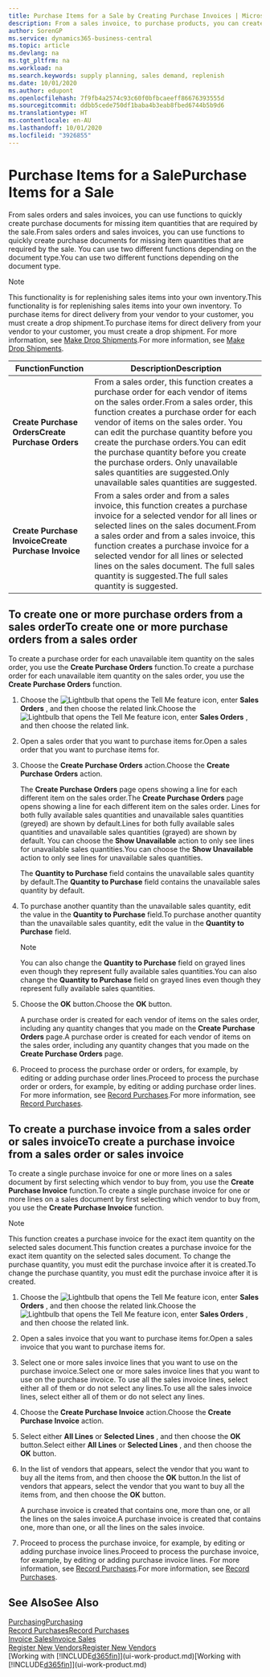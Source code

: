```yaml
---
title: Purchase Items for a Sale by Creating Purchase Invoices | Microsoft Docs
description: From a sales invoice, to purchase products, you can create a purchase invoice for a vendor or supplier.
author: SorenGP
ms.service: dynamics365-business-central
ms.topic: article
ms.devlang: na
ms.tgt_pltfrm: na
ms.workload: na
ms.search.keywords: supply planning, sales demand, replenish
ms.date: 10/01/2020
ms.author: edupont
ms.openlocfilehash: 7f9fb4a2574c93c60f0bfbcaeeff86676393555d
ms.sourcegitcommit: ddbb5cede750df1baba4b3eab8fbed6744b5b9d6
ms.translationtype: HT
ms.contentlocale: en-AU
ms.lasthandoff: 10/01/2020
ms.locfileid: "3926855"
---
```

# <a name="purchase-items-for-a-sale"></a><span data-ttu-id="b4df3-103">Purchase Items for a Sale</span><span class="sxs-lookup"><span data-stu-id="b4df3-103">Purchase Items for a Sale</span></span>
<span data-ttu-id="b4df3-104">From sales orders and sales invoices, you can use functions to quickly create purchase documents for missing item quantities that are required by the sale.</span><span class="sxs-lookup"><span data-stu-id="b4df3-104">From sales orders and sales invoices, you can use functions to quickly create purchase documents for missing item quantities that are required by the sale.</span></span> <span data-ttu-id="b4df3-105">You can use two different functions depending on the document type.</span><span class="sxs-lookup"><span data-stu-id="b4df3-105">You can use two different functions depending on the document type.</span></span>

> [!Note]
> <span data-ttu-id="b4df3-106">This functionality is for replenishing sales items into your own inventory.</span><span class="sxs-lookup"><span data-stu-id="b4df3-106">This functionality is for replenishing sales items into your own inventory.</span></span> <span data-ttu-id="b4df3-107">To purchase items for direct delivery from your vendor to your customer, you must create a drop shipment.</span><span class="sxs-lookup"><span data-stu-id="b4df3-107">To purchase items for direct delivery from your vendor to your customer, you must create a drop shipment.</span></span> <span data-ttu-id="b4df3-108">For more information, see [Make Drop Shipments](sales-how-drop-shipment.md).</span><span class="sxs-lookup"><span data-stu-id="b4df3-108">For more information, see [Make Drop Shipments](sales-how-drop-shipment.md).</span></span>   

|<span data-ttu-id="b4df3-109">Function</span><span class="sxs-lookup"><span data-stu-id="b4df3-109">Function</span></span>|<span data-ttu-id="b4df3-110">Description</span><span class="sxs-lookup"><span data-stu-id="b4df3-110">Description</span></span>|
|--------|-----------|
|<span data-ttu-id="b4df3-111">**Create Purchase Orders**</span><span class="sxs-lookup"><span data-stu-id="b4df3-111">**Create Purchase Orders**</span></span>|<span data-ttu-id="b4df3-112">From a sales order, this function creates a purchase order for each vendor of items on the sales order.</span><span class="sxs-lookup"><span data-stu-id="b4df3-112">From a sales order, this function creates a purchase order for each vendor of items on the sales order.</span></span> <span data-ttu-id="b4df3-113">You can edit the purchase quantity before you create the purchase orders.</span><span class="sxs-lookup"><span data-stu-id="b4df3-113">You can edit the purchase quantity before you create the purchase orders.</span></span> <span data-ttu-id="b4df3-114">Only unavailable sales quantities are suggested.</span><span class="sxs-lookup"><span data-stu-id="b4df3-114">Only unavailable sales quantities are suggested.</span></span>
|<span data-ttu-id="b4df3-115">**Create Purchase Invoice**</span><span class="sxs-lookup"><span data-stu-id="b4df3-115">**Create Purchase Invoice**</span></span>|<span data-ttu-id="b4df3-116">From a sales order and from a sales invoice, this function creates a purchase invoice for a selected vendor for all lines or selected lines on the sales document.</span><span class="sxs-lookup"><span data-stu-id="b4df3-116">From a sales order and from a sales invoice, this function creates a purchase invoice for a selected vendor for all lines or selected lines on the sales document.</span></span> <span data-ttu-id="b4df3-117">The full sales quantity is suggested.</span><span class="sxs-lookup"><span data-stu-id="b4df3-117">The full sales quantity is suggested.</span></span>|

## <a name="to-create-one-or-more-purchase-orders-from-a-sales-order"></a><span data-ttu-id="b4df3-118">To create one or more purchase orders from a sales order</span><span class="sxs-lookup"><span data-stu-id="b4df3-118">To create one or more purchase orders from a sales order</span></span>
<span data-ttu-id="b4df3-119">To create a purchase order for each unavailable item quantity on the sales order, you use the **Create Purchase Orders** function.</span><span class="sxs-lookup"><span data-stu-id="b4df3-119">To create a purchase order for each unavailable item quantity on the sales order, you use the **Create Purchase Orders** function.</span></span>

1. <span data-ttu-id="b4df3-120">Choose the ![Lightbulb that opens the Tell Me feature](media/ui-search/search_small.png "Tell me what you want to do") icon, enter **Sales Orders** , and then choose the related link.</span><span class="sxs-lookup"><span data-stu-id="b4df3-120">Choose the ![Lightbulb that opens the Tell Me feature](media/ui-search/search_small.png "Tell me what you want to do") icon, enter **Sales Orders** , and then choose the related link.</span></span>
2. <span data-ttu-id="b4df3-121">Open a sales order that you want to purchase items for.</span><span class="sxs-lookup"><span data-stu-id="b4df3-121">Open a sales order that you want to purchase items for.</span></span>
3. <span data-ttu-id="b4df3-122">Choose the **Create Purchase Orders** action.</span><span class="sxs-lookup"><span data-stu-id="b4df3-122">Choose the **Create Purchase Orders** action.</span></span>

    <span data-ttu-id="b4df3-123">The **Create Purchase Orders** page opens showing a line for each different item on the sales order.</span><span class="sxs-lookup"><span data-stu-id="b4df3-123">The **Create Purchase Orders** page opens showing a line for each different item on the sales order.</span></span> <span data-ttu-id="b4df3-124">Lines for both fully available sales quantities and unavailable sales quantities (greyed) are shown by default.</span><span class="sxs-lookup"><span data-stu-id="b4df3-124">Lines for both fully available sales quantities and unavailable sales quantities (grayed) are shown by default.</span></span> <span data-ttu-id="b4df3-125">You can choose the **Show Unavailable** action to only see lines for unavailable sales quantities.</span><span class="sxs-lookup"><span data-stu-id="b4df3-125">You can choose the **Show Unavailable** action to only see lines for unavailable sales quantities.</span></span>

    <span data-ttu-id="b4df3-126">The **Quantity to Purchase** field contains the unavailable sales quantity by default.</span><span class="sxs-lookup"><span data-stu-id="b4df3-126">The **Quantity to Purchase** field contains the unavailable sales quantity by default.</span></span>
4. <span data-ttu-id="b4df3-127">To purchase another quantity than the unavailable sales quantity, edit the value in the **Quantity to Purchase** field.</span><span class="sxs-lookup"><span data-stu-id="b4df3-127">To purchase another quantity than the unavailable sales quantity, edit the value in the **Quantity to Purchase** field.</span></span>

    > [!NOTE]  
    >   <span data-ttu-id="b4df3-128">You can also change the **Quantity to Purchase** field on grayed lines even though they represent fully available sales quantities.</span><span class="sxs-lookup"><span data-stu-id="b4df3-128">You can also change the **Quantity to Purchase** field on grayed lines even though they represent fully available sales quantities.</span></span>
5. <span data-ttu-id="b4df3-129">Choose the **OK** button.</span><span class="sxs-lookup"><span data-stu-id="b4df3-129">Choose the **OK** button.</span></span>

    <span data-ttu-id="b4df3-130">A purchase order is created for each vendor of items on the sales order, including any quantity changes that you made on the **Create Purchase Orders** page.</span><span class="sxs-lookup"><span data-stu-id="b4df3-130">A purchase order is created for each vendor of items on the sales order, including any quantity changes that you made on the **Create Purchase Orders** page.</span></span>
7. <span data-ttu-id="b4df3-131">Proceed to process the purchase order or orders, for example, by editing or adding purchase order lines.</span><span class="sxs-lookup"><span data-stu-id="b4df3-131">Proceed to process the purchase order or orders, for example, by editing or adding purchase order lines.</span></span> <span data-ttu-id="b4df3-132">For more information, see [Record Purchases](purchasing-how-record-purchases.md).</span><span class="sxs-lookup"><span data-stu-id="b4df3-132">For more information, see [Record Purchases](purchasing-how-record-purchases.md).</span></span>


## <a name="to-create-a-purchase-invoice-from-a-sales-order-or-sales-invoice"></a><span data-ttu-id="b4df3-133">To create a purchase invoice from a sales order or sales invoice</span><span class="sxs-lookup"><span data-stu-id="b4df3-133">To create a purchase invoice from a sales order or sales invoice</span></span>
<span data-ttu-id="b4df3-134">To create a single purchase invoice for one or more lines on a sales document by first selecting which vendor to buy from, you use the **Create Purchase Invoice** function.</span><span class="sxs-lookup"><span data-stu-id="b4df3-134">To create a single purchase invoice for one or more lines on a sales document by first selecting which vendor to buy from, you use the **Create Purchase Invoice** function.</span></span>

> [!NOTE]  
>   <span data-ttu-id="b4df3-135">This function creates a purchase invoice for the exact item quantity on the selected sales document.</span><span class="sxs-lookup"><span data-stu-id="b4df3-135">This function creates a purchase invoice for the exact item quantity on the selected sales document.</span></span> <span data-ttu-id="b4df3-136">To change the purchase quantity, you must edit the purchase invoice after it is created.</span><span class="sxs-lookup"><span data-stu-id="b4df3-136">To change the purchase quantity, you must edit the purchase invoice after it is created.</span></span>  

1. <span data-ttu-id="b4df3-137">Choose the ![Lightbulb that opens the Tell Me feature](media/ui-search/search_small.png "Tell me what you want to do") icon, enter **Sales Orders** , and then choose the related link.</span><span class="sxs-lookup"><span data-stu-id="b4df3-137">Choose the ![Lightbulb that opens the Tell Me feature](media/ui-search/search_small.png "Tell me what you want to do") icon, enter **Sales Orders** , and then choose the related link.</span></span>
2. <span data-ttu-id="b4df3-138">Open a sales invoice that you want to purchase items for.</span><span class="sxs-lookup"><span data-stu-id="b4df3-138">Open a sales invoice that you want to purchase items for.</span></span>
3. <span data-ttu-id="b4df3-139">Select one or more sales invoice lines that you want to use on the purchase invoice.</span><span class="sxs-lookup"><span data-stu-id="b4df3-139">Select one or more sales invoice lines that you want to use on the purchase invoice.</span></span> <span data-ttu-id="b4df3-140">To use all the sales invoice lines, select either all of them or do not select any lines.</span><span class="sxs-lookup"><span data-stu-id="b4df3-140">To use all the sales invoice lines, select either all of them or do not select any lines.</span></span>
4. <span data-ttu-id="b4df3-141">Choose the **Create Purchase Invoice** action.</span><span class="sxs-lookup"><span data-stu-id="b4df3-141">Choose the **Create Purchase Invoice** action.</span></span>
5. <span data-ttu-id="b4df3-142">Select either **All Lines** or **Selected Lines** , and then choose the **OK** button.</span><span class="sxs-lookup"><span data-stu-id="b4df3-142">Select either **All Lines** or **Selected Lines** , and then choose the **OK** button.</span></span>  
6. <span data-ttu-id="b4df3-143">In the list of vendors that appears, select the vendor that you want to buy all the items from, and then choose the **OK** button.</span><span class="sxs-lookup"><span data-stu-id="b4df3-143">In the list of vendors that appears, select the vendor that you want to buy all the items from, and then choose the **OK** button.</span></span>

    <span data-ttu-id="b4df3-144">A purchase invoice is created that contains one, more than one, or all the lines on the sales invoice.</span><span class="sxs-lookup"><span data-stu-id="b4df3-144">A purchase invoice is created that contains one, more than one, or all the lines on the sales invoice.</span></span>
7. <span data-ttu-id="b4df3-145">Proceed to process the purchase invoice, for example, by editing or adding purchase invoice lines.</span><span class="sxs-lookup"><span data-stu-id="b4df3-145">Proceed to process the purchase invoice, for example, by editing or adding purchase invoice lines.</span></span> <span data-ttu-id="b4df3-146">For more information, see [Record Purchases](purchasing-how-record-purchases.md).</span><span class="sxs-lookup"><span data-stu-id="b4df3-146">For more information, see [Record Purchases](purchasing-how-record-purchases.md).</span></span>

## <a name="see-also"></a><span data-ttu-id="b4df3-147">See Also</span><span class="sxs-lookup"><span data-stu-id="b4df3-147">See Also</span></span>
[<span data-ttu-id="b4df3-148">Purchasing</span><span class="sxs-lookup"><span data-stu-id="b4df3-148">Purchasing</span></span>](purchasing-manage-purchasing.md)  
[<span data-ttu-id="b4df3-149">Record Purchases</span><span class="sxs-lookup"><span data-stu-id="b4df3-149">Record Purchases</span></span>](purchasing-how-record-purchases.md)  
[<span data-ttu-id="b4df3-150">Invoice Sales</span><span class="sxs-lookup"><span data-stu-id="b4df3-150">Invoice Sales</span></span>](sales-how-invoice-sales.md)  
[<span data-ttu-id="b4df3-151">Register New Vendors</span><span class="sxs-lookup"><span data-stu-id="b4df3-151">Register New Vendors</span></span>](purchasing-how-register-new-vendors.md)  
<span data-ttu-id="b4df3-152">[Working with [!INCLUDE[d365fin](includes/d365fin_md.md)]](ui-work-product.md)</span><span class="sxs-lookup"><span data-stu-id="b4df3-152">[Working with [!INCLUDE[d365fin](includes/d365fin_md.md)]](ui-work-product.md)</span></span>
